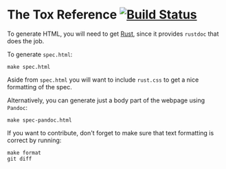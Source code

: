 # The Tox Reference [![Build Status](https://travis-ci.org/zetok/tox-spec.svg?branch=master)](https://travis-ci.org/zetok/tox-spec)

To generate HTML, you will need to get [Rust], since it provides `rustdoc` that
does the job.

To generate `spec.html`:

```
make spec.html
```

Aside from `spec.html` you will want to include `rust.css` to get a nice
formatting of the spec.

Alternatively, you can generate just a body part of the webpage using `Pandoc`:

```
make spec-pandoc.html
```

If you want to contribute, don't forget to make sure that text formatting is
correct by running:

```
make format
git diff
```

[Rust]: https://www.rust-lang.org
